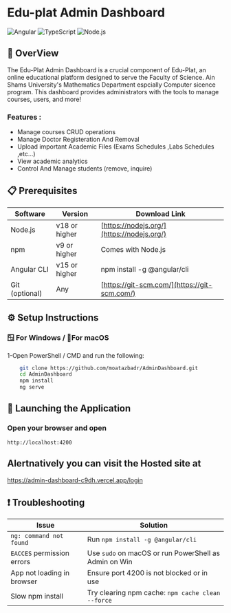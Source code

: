 # Edu-plat Admin Dashboard

![Angular](https://img.shields.io/badge/Angular-v19-red)
![TypeScript](https://img.shields.io/badge/TypeScript-v5-blue)
![Node.js](https://img.shields.io/badge/Node.js-v18+-green)

## 📌 OverView

The Edu-Plat Admin Dashboard is a crucial component of Edu-Plat, 
an online educational platform designed to serve the Faculty of Science.
Ain Shams University's Mathematics Department espcially Computer sicence program.
This dashboard provides administrators with the tools to manage courses, users, and more!

### Features :
- Manage courses CRUD operations
- Manage Doctor Registeration And Removal
- Upload important Academic Files (Exams Schedules ,Labs Schedules ,etc...)
- View academic analytics
- Control And Manage students (remove, inquire)


## 📋 Prerequisites

|        Software      |       Version       |              Download Link                   |
| ---------------------| --------------------| -------------------------------------------- |
| Node.js              | v18 or higher       | [https://nodejs.org/](https://nodejs.org/)   |
| npm                  | v9 or higher        | Comes with Node.js                           |
| Angular CLI          | v15 or higher       | npm install -g @angular/cli                |
| Git (optional)       | Any                 | [https://git-scm.com/](https://git-scm.com/) |


## ⚙️ Setup Instructions 
  ### 🪟 For Windows / 🍎For macOS
  1-Open PowerShell / CMD and run the following: 
```bash
    git clone https://github.com/moatazbadr/AdminDashboard.git
    cd AdminDashboard
    npm install
    ng serve
```
## 🚀 Launching the Application
  ### Open your browser and open 
```
http://localhost:4200
```
## Alertnatively you can visit the Hosted site at 
https://admin-dashboard-c9dh.vercel.app/login

## ❗ Troubleshooting
| Issue                      | Solution                                              |
| -------------------------- | ----------------------------------------------------- |
| `ng: command not found`    | Run `npm install -g @angular/cli`                     |
| `EACCES` permission errors | Use `sudo` on macOS or run PowerShell as Admin on Win |
| App not loading in browser | Ensure port 4200 is not blocked or in use             |
| Slow npm install           | Try clearing npm cache: `npm cache clean --force`     |
